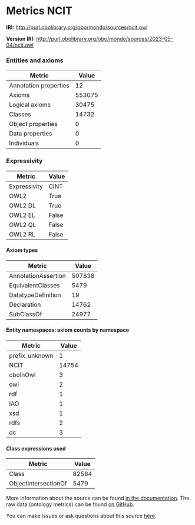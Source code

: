 # Metrics NCIT

**IRI:** http://purl.obolibrary.org/obo/mondo/sources/ncit.owl

**Version IRI:** http://purl.obolibrary.org/obo/mondo/sources/2023-05-04/ncit.owl

### Entities and axioms

| Metric | Value |
| ------ | ----- |
| Annotation properties | 12 |
| Axioms | 553075 |
| Logical axioms | 30475 |
| Classes | 14732 |
| Object properties | 0 |
| Data properties | 0 |
| Individuals | 0 |


### Expressivity

| Metric | Value |
| ------ | ----- |
| Expressivity | CINT |
| OWL2 | True |
| OWL2 DL | True |
| OWL2 EL | False |
| OWL2 QL | False |
| OWL2 RL | False |

#### Axiom types

| Metric | Value |
| ------ | ----- |
| AnnotationAssertion | 507838 |
| EquivalentClasses | 5479 |
| DatatypeDefinition | 19 |
| Declaration | 14762 |
| SubClassOf | 24977 |


#### Entity namespaces: axiom counts by namespace

| Metric | Value |
| ------ | ----- |
| prefix_unknown | 1 |
| NCIT | 14754 |
| oboInOwl | 3 |
| owl | 2 |
| rdf | 1 |
| IAO | 1 |
| xsd | 1 |
| rdfs | 2 |
| dc | 3 |


#### Class expressions used

| Metric | Value |
| ------ | ----- |
| Class | 82584 |
| ObjectIntersectionOf | 5479 |


More information about the source can be found [in the documentation](../sources.md). The raw data (ontology metrics) can be found [on GitHub](https://github.com/monarch-initiative/mondo-ingest/tree/main/src/ontology/metadata).

You can make issues or ask questions about this source [here](https://github.com/monarch-initiative/mondo-ingest/issues).

